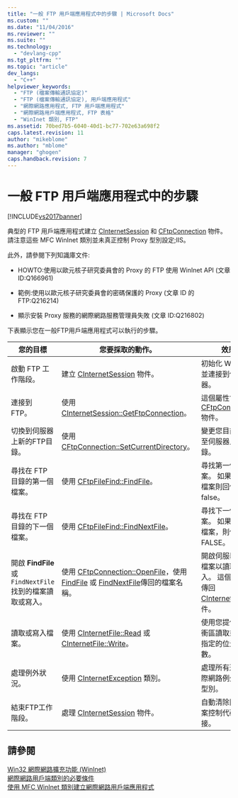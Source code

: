 ```yaml
---
title: "一般 FTP 用戶端應用程式中的步驟 | Microsoft Docs"
ms.custom: ""
ms.date: "11/04/2016"
ms.reviewer: ""
ms.suite: ""
ms.technology: 
  - "devlang-cpp"
ms.tgt_pltfrm: ""
ms.topic: "article"
dev_langs: 
  - "C++"
helpviewer_keywords: 
  - "FTP (檔案傳輸通訊協定)"
  - "FTP (檔案傳輸通訊協定), 用戶端應用程式"
  - "網際網路應用程式, FTP 用戶端應用程式"
  - "網際網路用戶端應用程式, FTP 表格"
  - "WinInet 類別, FTP"
ms.assetid: 70bed7b5-6040-40d1-bc77-702e63a698f2
caps.latest.revision: 11
author: "mikeblome"
ms.author: "mblome"
manager: "ghogen"
caps.handback.revision: 7
---
```

# 一般 FTP 用戶端應用程式中的步驟
[!INCLUDE[vs2017banner](../assembler/inline/includes/vs2017banner.md)]

典型的 FTP 用戶端應用程式建立 [CInternetSession](../mfc/reference/cinternetsession-class.md) 和 [CFtpConnection](../mfc/reference/cftpconnection-class.md) 物件。  請注意這些 MFC WinInet 類別並未真正控制 Proxy 型別設定;IIS。  
  
 此外，請參閱下列知識庫文件:  
  
-   HOWTO:使用以歐元核子研究委員會的 Proxy 的 FTP 使用 WinInet API \(文章 ID:Q166961\)  
  
-   範例:使用以歐元核子研究委員會的密碼保護的 Proxy \(文章 ID 的 FTP:Q216214\)  
  
-   顯示安裝 Proxy 服務的網際網路服務管理員失敗 \(文章 ID:Q216802\)  
  
 下表顯示您在一般FTP用戶端應用程式可以執行的步驟。  
  
|您的目標|您要採取的動作。|效果|  
|----------|--------------|--------|  
|啟動 FTP 工作階段。|建立 [CInternetSession](../mfc/reference/cinternetsession-class.md) 物件。|初始化 WinInet 並連接到伺服器。|  
|連接到 FTP。|使用 [CInternetSession::GetFtpConnection](../Topic/CInternetSession::GetFtpConnection.md)。|這個屬性會傳回 [CFtpConnection](../mfc/reference/cftpconnection-class.md) 物件。|  
|切換到伺服器上新的FTP目錄。|使用 [CFtpConnection::SetCurrentDirectory](../Topic/CFtpConnection::SetCurrentDirectory.md)。|變更您目前連接至伺服器上的目錄。|  
|尋找在 FTP 目錄的第一個檔案。|使用 [CFtpFileFind::FindFile](../Topic/CFtpFileFind::FindFile.md)。|尋找第一個檔案。  如果找不到檔案則回傳 false。|  
|尋找在 FTP 目錄的下一個檔案。|使用 [CFtpFileFind::FindNextFile](../Topic/CFtpFileFind::FindNextFile.md)。|尋找下一個檔案。  如果找不到檔案，則傳回 FALSE。|  
|開啟 **FindFile** 或 `FindNextFile` 找到的檔案讀取或寫入。|使用 [CFtpConnection::OpenFile](../Topic/CFtpConnection::OpenFile.md)，使用 [FindFile](../Topic/CFtpFileFind::FindFile.md) 或 [FindNextFile](../Topic/CFtpFileFind::FindNextFile.md)傳回的檔案名稱。|開啟伺服器上的檔案以讀取或寫入。  這個屬性會傳回 [CInternetFile](../mfc/reference/cinternetfile-class.md) 物件。|  
|讀取或寫入檔案。|使用 [CInternetFile::Read](../Topic/CInternetFile::Read.md) 或 [CInternetFile::Write](../Topic/CInternetFile::Write.md)。|使用您提供的緩衝區讀取或寫入指定的位元組數。|  
|處理例外狀況。|使用 [CInternetException](../mfc/reference/cinternetexception-class.md) 類別。|處理所有通用網際網路例外狀況型別。|  
|結束FTP工作階段。|處理 [CInternetSession](../mfc/reference/cinternetsession-class.md) 物件。|自動清除開啟檔案控制代碼和連接。|  
  
## 請參閱  
 [Win32 網際網路擴充功能 \(WinInet\)](../mfc/win32-internet-extensions-wininet.md)   
 [網際網路用戶端類別的必要條件](../mfc/prerequisites-for-internet-client-classes.md)   
 [使用 MFC WinInet 類別建立網際網路用戶端應用程式](../mfc/writing-an-internet-client-application-using-mfc-wininet-classes.md)